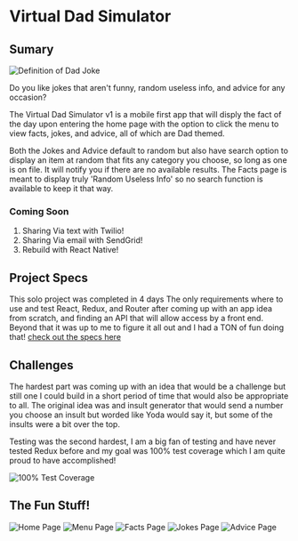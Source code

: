 # Virtual Dad Simulator

## Sumary

![Definition of Dad Joke](https://github.com/Nathan-Froeh/Dad-Simulator/blob/master/src/images/dad-joke-definition.png)

Do you like jokes that aren't funny, random useless info, and advice for any occasion?

The Virtual Dad Simulator v1 is a mobile first app that will disply the fact of the day upon entering the home page with the option to click the menu to view facts, jokes, and advice, all of which are Dad themed.

Both the Jokes and Advice default to random but also have search option to display an item at random that fits any category you choose, so long as one is on file. It will notify you if there are no available results.
The Facts page is meant to display truly 'Random Useless Info' so no search function is available to keep it that way.

### Coming Soon
 
1. Sharing Via text with Twilio!
2. Sharing Via email with SendGrid!
3. Rebuild with React Native!

## Project Specs

This solo project was completed in 4 days
The only requirements where to use and test React, Redux, and Router after coming up with an app idea from scratch, and finding an API that will allow access by a front end.
Beyond that it was up to me to figure it all out and I had a TON of fun doing that!
[check out the specs here](https://frontend.turing.io/projects/binary-challenge.html)

## Challenges

The hardest part was coming up with an idea that would be a challenge but still one I could build in a short period of time that would also be appropriate to all. The original idea was and insult generator that would send a number you choose an insult but worded like Yoda would say it, but some of the insults were a bit over the top.

Testing was the second hardest, I am a big fan of testing and have never tested Redux before and my goal was 100% test coverage which I am quite proud to have accomplished!

![100% Test Coverage](https://github.com/Nathan-Froeh/Dad-Simulator/blob/master/src/images/100%25-test-coverage.png)

## The Fun Stuff!

![Home Page](https://github.com/Nathan-Froeh/Dad-Simulator/blob/master/src/images/home-page.png)
![Menu Page](https://github.com/Nathan-Froeh/Dad-Simulator/blob/master/src/images/menu-page.png)
![Facts Page](https://github.com/Nathan-Froeh/Dad-Simulator/blob/master/src/images/random-fact.png)
![Jokes Page](https://github.com/Nathan-Froeh/Dad-Simulator/blob/master/src/images/random-joke.png)
![Advice Page](https://github.com/Nathan-Froeh/Dad-Simulator/blob/master/src/images/life-advice.png)
